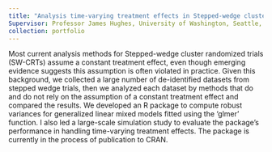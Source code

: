 ```yaml
---
title: "Analysis time-varying treatment effects in Stepped-wedge cluster randomized trials"
Supervisor: Professor James Hughes, University of Washington, Seattle, US
collection: portfolio
---
```


Most current analysis methods for Stepped-wedge cluster randomized trials (SW-CRTs) assume a constant treatment effect, even though emerging evidence suggests this assumption is often violated in practice. Given this background, we collected a large number of de-identified datasets from stepped wedge trials, then we analyzed each dataset by methods that do and do not rely on the assumption of a constant treatment effect and compared the results. We developed an R package to compute robust variances for generalized linear mixed models fitted using the ‘glmer’ function. I also led a large-scale simulation study to evaluate the package’s performance in handling time-varying treatment effects. The package is currently in the process of publication to CRAN.
